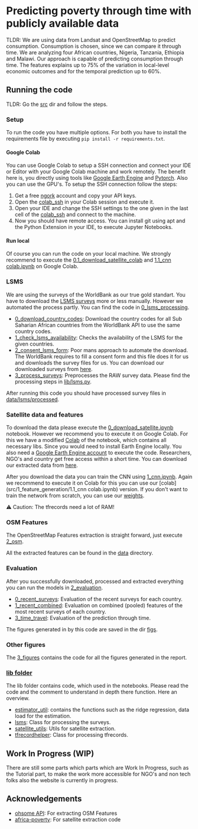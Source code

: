 # Predicting poverty through time with publicly available data

TLDR: We are using data from Landsat and OpenStreetMap to predict consumption. Consumption is chosen, since we can compare it through time. We are analyzing four African countries, Nigeria, Tanzania, Ethiopia and Malawi. Our approach is capable of predicting consumption through time. The features explains up to 75% of the variation in local-level economic outcomes and for the temporal prediction up to 60%. 

## Running the code

TLDR: Go the [src](src/) dir and follow the steps. 

### Setup
To run the code you have multiple options. For both you have to install the requirements file by executing `pip install -r requirements.txt`.

#### Google Colab

You can use Google Colab to setup a SSH connection and connect your IDE or Editor with your Google Colab machine and work remotely. The benefit here is, you directly using tools like [Google Earth Engine](https://earthengine.google.com/) and [Pytorch](https://pytorch.org/). Also you can use the GPU's. To setup the SSH connection follow the steps:

1. Get a free [ngork](https://ngrok.com/) account and copy your API keys.
2. Open the [colab_ssh](colab_ssh.ipynb) in your Colab session and execute it.
3. Open your IDE and change the SSH settings to the one given in the last cell of the [colab_ssh](colab_ssh.ipynb) and connect to the machine.
4. Now you should have remote access. You can install git using apt and the Python Extension in your IDE, to execute Jupyter Notebooks. 

#### Run local

Of course you can run the code on your local machine. We strongly recommend to execute the [0.1_download_satellite_colab](src/1_feature_generation/0_download_satellite.ipynb) and [1.1_cnn colab.ipynb](src/1_feature_generation/0.1_download_satellite_colab.ipynb) on Google Colab.

### LSMS

We are using the surveys of the WorldBank as our true gold standart. You have to download the [LSMS surveys](https://microdata.worldbank.org/index.php/catalog/lsms) more or less manually. However we automated the process partly. You can find the code in [0_lsms_processing](src/0_lsms_processing/). 

- [0_download_country_codes](src/0_lsms_processing/0_download_country_codes.ipynb): Download the country codes for all Sub Saharian African countries from the WorldBank API to use the same country codes.
- [1_check_lsms_availability](src/0_lsms_processing/1_check_lsms_availability.ipynb): Checks the availability of the LSMS for the given countries.
- [2_consent_lsms_form](src/0_lsms_processing/2_consent_lsms_form.ipynb): Poor mans approach to automate the download. The WorldBank requires to fill a consent form and this file does it for us and downloads the survey files for us. You can download our downloaded surveys from [here](https://drive.google.com/file/d/18W813JASB23pBPWm2S0890b1ZUX0HWVU/view?usp=sharing).
- [3_process_surveys](src/0_lsms_processing/3_process_surveys.ipynb): Preprocesses the RAW survey data. Please find the processing steps in [lib/lsms.py](src/lib/lsms.py). 

After running this code you should have processed survey files in [data/lsms/processed](data/lsms/processed).

### Satellite data and features

To download the data please execute the [0_download_satellite.ipynb](src/1_feature_generation/0_download_satellite.ipynb) notebook. However we recommend you to execute it on Google Colab. For this we have a modified [Colab](src/1_feature_generation/0.1_download_satellite_colab.ipynb) of the notebook, which contains all necessary libs. Since you would need to install Earth Engine locally. You also need a [Google Earth Engine account](https://earthengine.google.com/) to execute the code. Researchers, NGO's and country get free access within a short time. You can download our extracted data from [here](https://drive.google.com/drive/folders/1wV-fis5BG8_zCtB1NU6mi43o_5UfdMfG?usp=share_link).

After you download the data you can train the CNN using [1_cnn.ipynb](src/1_feature_generation/1_cnn.ipynb). Again we recommend to execute it on Colab for this you can use our [colab](src/1_feature_generation/1.1_cnn colab.ipynb) version. If you don't want to train the network from scratch, you can use our [weights](https://drive.google.com/drive/folders/1ctwl-LYlprZutHvoB2zg2ELC-TgJOHBg?usp=share_link).

⚠ Caution: The tfrecords need a lot of RAM! 

### OSM Features 

The OpenStreetMap Features extraction is straight forward, just execute [2_osm](src/1_feature_generation/2_osm.ipynb). 


All the extracted features can be found in the [data](data/) directory. 

### Evaluation 

After you successfully downloaded, processed and extracted everything you can run the models in [2_evaluation](src/2_evaluation).  
- [0_recent_surveys](src/2_evaluation/0_recent_surveys.ipynb): Evaluation of the recent surveys for each country.
- [1_recent_combined](src/2_evaluation/1_recent_combined.ipynb): Evaluation on combined (pooled) features of the most recent surveys of each country.
- [3_time_travel](src/2_evaluation/3_time_travel.ipynb): Evaluation of the prediction through time. 

The figures generated in by this code are saved in the dir [figs](figs/).

### Other figures

The [3_figures](src/3_figures/) contains the code for all the figures generated in the report.

### [lib folder](src/lib/) 

The lib folder contains code, which used in the notebooks. Please read the code and the comment to understand in depth there function. Here an overview.

- [estimator_util](src/lib/estimator_util.py): contains the functions such as the ridge regression, data load for the estimation.
- [lsms](src/lib/lsms.py): Class for processing the surveys.
- [satellite_utils](src/lib/satellite_utils.py): Utils for satellite extraction.
- [tfrecordhelper](src/lib/tfrecordhelper.py): Class for processing tfrecords.


## Work In Progress (WIP)

There are still some parts which parts which are Work In Progress, such as the Tutorial part, to make the work more accessible for NGO's and non tech folks also the website is currently in progress.

## Acknowledgements
- [ohsome API](https://github.com/GIScience/ohsome-py): For extracting OSM Features
- [africa-poverty](https://github.com/sustainlab-group/africa_poverty): For satellite extraction code